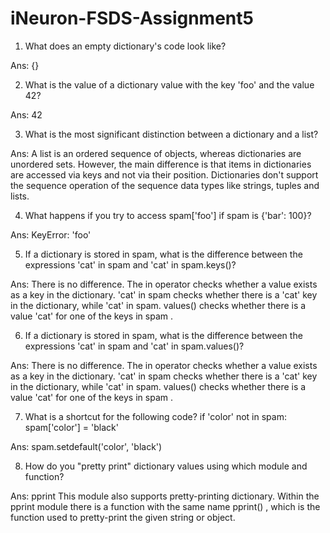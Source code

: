 # iNeuron-FSDS-Assignment5

1. What does an empty dictionary's code look like?

Ans: {}

2. What is the value of a dictionary value with the key 'foo' and the value 42?

Ans: 42

3. What is the most significant distinction between a dictionary and a list?

Ans: A list is an ordered sequence of objects, whereas dictionaries are unordered sets. However, the main difference is that items in dictionaries are accessed via keys and not via their position. Dictionaries don't support the sequence operation of the sequence data types like strings, tuples and lists.

4. What happens if you try to access spam['foo'] if spam is {'bar': 100}?

Ans: KeyError: 'foo'

5. If a dictionary is stored in spam, what is the difference between the expressions 'cat' in spam and 'cat' in spam.keys()?

Ans: There is no difference. The in operator checks whether a value exists as a key in the dictionary. 'cat' in spam checks whether there is a 'cat' key in the dictionary, while 'cat' in spam. values() checks whether there is a value 'cat' for one of the keys in spam .

6. If a dictionary is stored in spam, what is the difference between the expressions 'cat' in spam and 'cat' in spam.values()?

Ans: There is no difference. The in operator checks whether a value exists as a key in the dictionary. 'cat' in spam checks whether there is a 'cat' key in the dictionary, while 'cat' in spam. values() checks whether there is a value 'cat' for one of the keys in spam .

7. What is a shortcut for the following code?
if 'color' not in spam:
spam['color'] = 'black'

Ans: spam.setdefault('color', 'black')

8. How do you "pretty print" dictionary values using which module and function?

Ans: pprint
This module also supports pretty-printing dictionary. Within the pprint module there is a function with the same name pprint() , which is the function used to pretty-print the given string or object.
